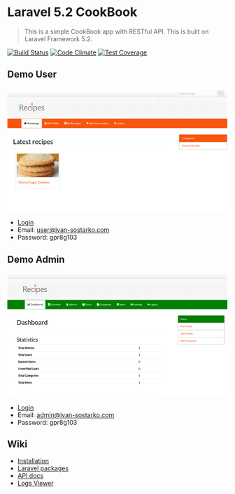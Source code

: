 # Laravel 5.2 CookBook
> This is a simple CookBook app with RESTful API.
> This is built on Laravel Framework 5.2.

[![Build Status](https://travis-ci.org/IvanSostarko/laravel-5-2-cook-book.svg?branch=master)](https://travis-ci.org/IvanSostarko/laravel-5-2-cook-book)
[![Code Climate](https://codeclimate.com/github/IvanSostarko/laravel-5-2-cook-book/badges/gpa.svg)](https://codeclimate.com/github/IvanSostarko/laravel-5-2-cook-book)
[![Test Coverage](https://codeclimate.com/github/IvanSostarko/laravel-5-2-cook-book/badges/coverage.svg)](https://codeclimate.com/github/IvanSostarko/laravel-5-2-cook-book/coverage)

## Demo User
![](https://raw.githubusercontent.com/IvanSostarko/laravel-5-2-cook-book/master/public/images/screen1.jpg)
* [Login](http://demo.ivan-sostarko.com/cookbook)
* Email: user@ivan-sostarko.com
* Password: gpr8g103

## Demo Admin 
![](https://raw.githubusercontent.com/IvanSostarko/laravel-5-2-cook-book/master/public/images/screen2.jpg)
* [Login](http://demo.ivan-sostarko.com/cookbook)
* Email: admin@ivan-sostarko.com
* Password: gpr8g103


## Wiki
* [Installation](https://github.com/IvanSostarko/laravel-5-2-cook-book/wiki/Installation)
* [Laravel packages](https://github.com/IvanSostarko/laravel-5-2-cook-book/wiki/Laravel-Packages)
* [API docs](https://github.com/IvanSostarko/laravel-5-2-cook-book/wiki/API-docs)
* [Logs Viewer](https://github.com/IvanSostarko/laravel-5-2-cook-book/wiki/Logs-Viewer)